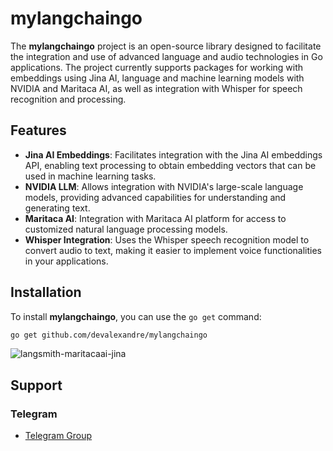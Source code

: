 # mylangchaingo

The **mylangchaingo** project is an open-source library designed to facilitate the integration and use of advanced language and audio technologies in Go applications. The project currently supports packages for working with embeddings using Jina AI, language and machine learning models with NVIDIA and Maritaca AI, as well as integration with Whisper for speech recognition and processing.

## Features

- **Jina AI Embeddings**: Facilitates integration with the Jina AI embeddings API, enabling text processing to obtain embedding vectors that can be used in machine learning tasks.
- **NVIDIA LLM**: Allows integration with NVIDIA's large-scale language models, providing advanced capabilities for understanding and generating text.
- **Maritaca AI**: Integration with Maritaca AI platform for access to customized natural language processing models.
- **Whisper Integration**: Uses the Whisper speech recognition model to convert audio to text, making it easier to implement voice functionalities in your applications.

## Installation

To install **mylangchaingo**, you can use the `go get` command:

```bash
go get github.com/devalexandre/mylangchaingo
```

![langsmith-maritacaai-jina](https://pbs.twimg.com/media/GMR-W1aXcAAntxI?format=jpg&name=large)

## Support
### Telegram
- [Telegram Group](https://t.me/langchaingo)

